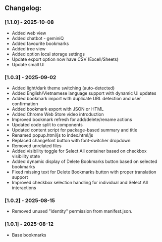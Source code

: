 <!-- ---Extension version---- -->

## Changelog:

### [1.1.0] - 2025-10-08

- Added web view
- Added chatbot - geminiQ
- Added favourite bookmarks
- Added tree view
- Added option local storage settings
- Update export option now have CSV (Excell/Sheets)
- Update small UI

### [1.0.3] - 2025-09-02

- Added light/dark theme switching (auto-detected)
- Added English/Vietnamese language support with dynamic UI updates
- Added bookmark import with duplicate URL detection and user confirmation
- Added bookmark export with JSON or HTML
- Added Chrome Web Store video introduction
- Improved bookmark refresh for add/delete/rename actions
- Updated code split to components
- Updated content script for package-based summary and title
- Renamed popup.html/js to index.html/js
- Replaced changefont button with font-switcher dropdown
- Removed unrelated files
- Added visibility toggle for Select All container based on checkbox visibility state
- Added dynamic display of Delete Bookmarks button based on selected bookmarks
- Fixed missing text for Delete Bookmarks button with proper translation support
- Improved checkbox selection handling for individual and Select All interactions

### [1.0.2] - 2025-08-15

- Removed unused "identity" permission from manifest.json.

### [1.0.1] - 2025-08-12

- Base bookmarks
